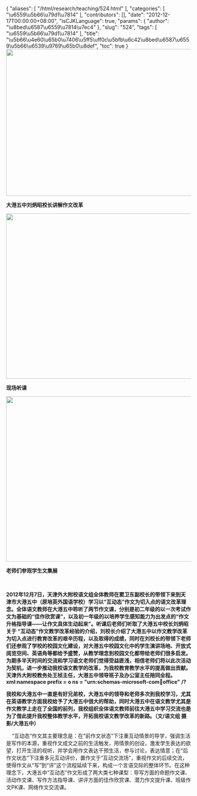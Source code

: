 {
    "aliases": [
        "/html/research/teaching/524.html"
    ],
    "categories": [
        "\u6559\u5b66\u79d1\u7814"
    ],
    "contributors": [],
    "date": "2012-12-17T00:00:00+08:00",
    "isCJKLanguage": true,
    "params": {
        "author": "\u8bed\u6587\u6559\u7814\u7ec4"
    },
    "slug": "524",
    "tags": [
        "\u6559\u5b66\u79d1\u7814"
    ],
    "title": "\u5b66\u4e60\u65b0\u7406\u5ff5\uff0c\u5bfb\u6c42\u8bed\u6587\u6559\u5b66\u6539\u9769\u65b0\u8def",
    "toc": true
}
**<img
    src="https://cdn.tfls.online/mirror/full/542fba2c7cd1d79e25fdf7d135595eb1799afe90.jpg"
    style="display:block;margin-left:auto;margin-right:auto;"
    decoding="async"
    fetchpriority="auto"
    loading="lazy"
    height="400"
    width="600"
/>**

**大港五中刘炳昭校长讲解作文改革**

**<img
    src="https://cdn.tfls.online/mirror/full/5289447d061d883fd085542a5b6191c9aa9bc01a.jpg"
    style="display:block;margin-left:auto;margin-right:auto;"
    decoding="async"
    fetchpriority="auto"
    loading="lazy"
    height="450"
    width="600"
/>**

**现场听课**

**<img
    src="https://cdn.tfls.online/mirror/full/d3a5d9da3f21cf30cf201447f748a9bd5521ef4a.jpg"
    style="display:block;margin-left:auto;margin-right:auto;"
    decoding="async"
    fetchpriority="auto"
    loading="lazy"
    height="450"
    width="600"
/>**

**老师们参观学生文集展**

 

**2012年12月7日，天津外大附校语文组全体教师在窦卫东副校长的带领下来到天津市大港五中（原培英外国语学校）学习以“互动态”作文为切入点的语文改革理念。全体语文教师在大港五中聆听了两节作文课，分别是初二年级的以一次考试作文为基础的“佳作欣赏课”，以及初一年级的以培养学生感知能力为出发点的“作文升格指导课——让作文具体生动起来”。听课后老师们听取了大港五中校长刘炳昭关于 “互动态”作文教学改革经验的介绍，刘校长介绍了大港五中以作文教学改革为切入点进行教育改革的艰辛历程，以及取得的成绩，同时在刘校长的带领下老师们还参观了学校的校园文化建设，对大港五中校园文化中的学生演讲场地、开放式阅览空间、英语角等都给予盛赞，从教学理念到校园文化都带给老师们很多启发。为期多半天时间的交流和学习语文老师们觉得受益匪浅，相信老师们将以此次活动为契机，进一步推动我校语文教学的改革，为我校教育教学水平的提高做出贡献。天津外大附校教务处王桢主任，大港五中领导班子及办公室主任陪同全程。xml:namespace prefix = o ns = "urn:schemas-microsoft-com:office:office" /?**

**我校和大港五中一直是有好兄弟校，大港五中的领导和老师多次到我校学习，尤其在英语教学方面我校给予了大港五中很大的帮助，同时大港五中在语文教学尤其是作文教学上走在了全国的前列，我校组织全体语文教师前往大港五中学习交流也是为了借此提升我校整体教学水平，开拓我校语文教学改革的新路。（文/语文组 摄影/大港五中）**

    “互动态”作文其主要理念是：在“前作文状态”下注重互动情景的导学，强调生活是写作的本源，重视作文成文之前的生活触发，用情景的创设，激发学生表达的欲望，打开生活的视听，并学会用作文表达干预生活，参与讨论，表达情意；在“后作文状态”下注重多元互动评价，置作文于“互动交流场”，重视作文的后续交流，使得作文从“写”到“评”这个流程延续下来，构成一个言语交际的整体环节。在这种理念下，大港五中“互动态”作文形成了两大类七种课型：导写方面的命题作文课、活动作文课、写作方法指导课、讲评方面的佳作欣赏课、潜力作文提升课、班级作文PK课、网络作文交流课。

